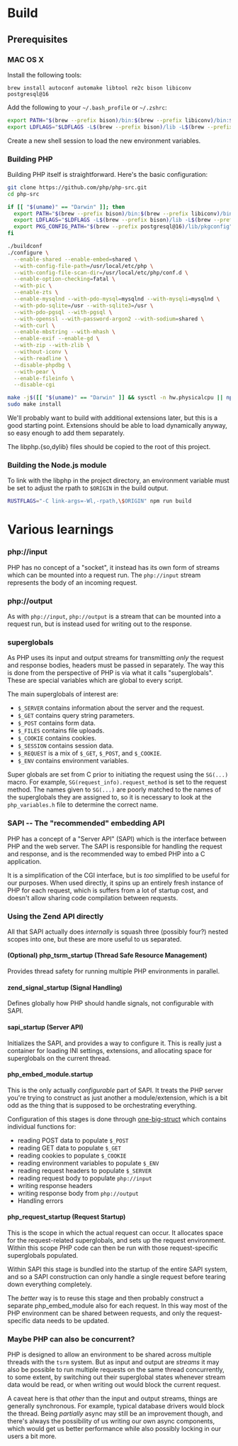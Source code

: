 # Build

## Prerequisites

### MAC OS X

Install the following tools:

```
brew install autoconf automake libtool re2c bison libiconv postgresql@16
```

Add the following to your `~/.bash_profile` or `~/.zshrc`:

```sh
export PATH="$(brew --prefix bison)/bin:$(brew --prefix libiconv)/bin:$PATH"
export LDFLAGS="$LDFLAGS -L$(brew --prefix bison)/lib -L$(brew --prefix libiconv)/lib"
```

Create a new shell session to load the new environment variables.

### Building PHP

Building PHP itself is straightforward. Here's the basic configuration:

```sh
git clone https://github.com/php/php-src.git
cd php-src

if [[ "$(uname)" == "Darwin" ]]; then
  export PATH="$(brew --prefix bison)/bin:$(brew --prefix libiconv)/bin:$PATH"
  export LDFLAGS="$LDFLAGS -L$(brew --prefix bison)/lib -L$(brew --prefix libiconv)/lib -L$(brew --prefix readline)/lib"
  export PKG_CONFIG_PATH="$(brew --prefix postgresql@16)/lib/pkgconfig"
fi

./buildconf
./configure \
  --enable-shared --enable-embed=shared \
  --with-config-file-path=/usr/local/etc/php \
  --with-config-file-scan-dir=/usr/local/etc/php/conf.d \
  --enable-option-checking=fatal \
  --with-pic \
  --enable-zts \
  --enable-mysqlnd --with-pdo-mysql=mysqlnd --with-mysqli=mysqlnd \
  --with-pdo-sqlite=/usr --with-sqlite3=/usr \
  --with-pdo-pgsql --with-pgsql \
  --with-openssl --with-password-argon2 --with-sodium=shared \
  --with-curl \
  --enable-mbstring --with-mhash \
  --enable-exif --enable-gd \
  --with-zip --with-zlib \
  --without-iconv \
  --with-readline \
  --disable-phpdbg \
  --with-pear \
  --enable-fileinfo \
  --disable-cgi

make -j$([[ "$(uname)" == "Darwin" ]] && sysctl -n hw.physicalcpu || nproc)
sudo make install
```

We'll probably want to build with additional extensions later, but this is a
good starting point. Extensions should be able to load dynamically anyway,
so easy enough to add them separately.

The libphp.{so,dylib} files should be copied to the root of this project.

### Building the Node.js module

To link with the libphp in the project directory, an environment variable
must be set to adjust the rpath to `$ORIGIN` in the build output.

```sh
RUSTFLAGS="-C link-args=-Wl,-rpath,\$ORIGIN" npm run build
```

# Various learnings

### php://input

PHP has no concept of a "socket", it instead has its own form of streams which
can be mounted into a request run. The `php://input` stream represents the body
of an incoming request.

### php://output

As with `php://input`, `php://output` is a stream that can be mounted into a
request run, but is instead used for writing out to the response.

### superglobals

As PHP uses its input and output streams for transmitting _only_ the request
and response bodies, headers must be passed in separately. The way this is done
from the perspective of PHP is via what it calls "superglobals". These are
special variables which are global to every script.

The main superglobals of interest are:
 - `$_SERVER` contains information about the server and the request.
 - `$_GET` contains query string parameters.
 - `$_POST` contains form data.
 - `$_FILES` contains file uploads.
 - `$_COOKIE` contains cookies.
 - `$_SESSION` contains session data.
 - `$_REQUEST` is a mix of `$_GET`, `$_POST`, and `$_COOKIE`.
 - `$_ENV` contains environment variables.

Super globals are set from C prior to initiating the request using the
`SG(...)` macro. For example, `SG(request_info).request_method` is set to the
request method. The names given to `SG(...)` are poorly matched to the names of
the superglobals they are assigned to, so it is necessary to look at the
`php_variables.h` file to determine the correct name.

### SAPI -- The "recommended" embedding API

PHP has a concept of a "Server API" (SAPI) which is the interface between PHP
and the web server. The SAPI is responsible for handling the request and
response, and is the recommended way to embed PHP into a C application.

It is a simplification of the CGI interface, but is _too_ simplified to be
useful for our purposes. When used directly, it spins up an entirely fresh
instance of PHP for each request, which is suffers from a lot of startup cost,
and doesn't allow sharing code compilation between requests.

### Using the Zend API directly

All that SAPI actually does _internally_ is squash three (possibly four?)
nested scopes into one, but these are more useful to us separated.

#### (Optional) php_tsrm_startup (Thread Safe Resource Management)

Provides thread safety for running multiple PHP environments in parallel.

#### zend_signal_startup (Signal Handling)

Defines globally how PHP should handle signals, not configurable with SAPI.

#### sapi_startup (Server API)

Initializes the SAPI, and provides a way to configure it. This is really just
a container for loading INI settings, extensions, and allocating space for
superglobals on the current thread.

#### php_embed_module.startup

This is the only actually _configurable_ part of SAPI. It treats the
PHP server you're trying to construct as just another a module/extension,
which is a bit odd as the thing that is supposed to be orchestrating
everything.

Configuration of this stages is done through [one-big-struct](https://github.com/php/php-src/blob/6024122e54f4e8a4f35c0abe9b46425856a11e6c/main/SAPI.h#L237-L290)
which contains individual functions for:

  - reading POST data to populate `$_POST`
  - reading GET data to populate `$_GET`
  - reading cookies to populate `$_COOKIE`
  - reading environment variables to populate `$_ENV`
  - reading request headers to populate `$_SERVER`
  - reading request body to populate `php://input`
  - writing response headers
  - writing response body from `php://output`
  - Handling errors

#### php_request_startup (Request Startup)

This is the scope in which the actual request can occur. It allocates space
for the request-related superglobals, and sets up the request environment.
Within this scope PHP code can then be run with those request-specific
superglobals populated.

Within SAPI this stage is bundled into the startup of the entire SAPI system,
and so a SAPI construction can only handle a single request before tearing down
everything completely.

The _better_ way is to reuse this stage and then probably construct a separate
php_embed_module also for each request. In this way most of the PHP environment
can be shared between requests, and only the request-specific data needs to be
updated.

### Maybe PHP can also be concurrent?

PHP is designed to allow an environment to be shared across multiple threads
with the `tsrm` system. But as input and output are _streams_ it may also be
possible to run multiple requests on the same thread concurrently, to some
extent, by switching out their superglobal states whenever stream data would
be read, or when writing out would block the current request.

A caveat here is that _other_ than the input and output streams, things are
generally synchronous. For example, typical database drivers would block the
thread. Being _partially_ async may still be an improvement though, and there's
always the possibility of us writing our own async components, which would get
us better performance while also possibly locking in our users a bit more.
